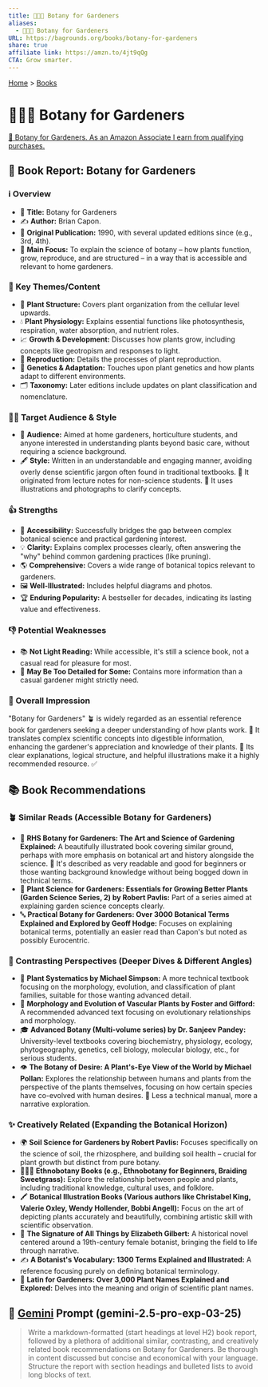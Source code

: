 ```yaml
---
title: 🌿🧑‍🌾 Botany for Gardeners
aliases:
  - 🌿🧑‍🌾 Botany for Gardeners
URL: https://bagrounds.org/books/botany-for-gardeners
share: true
affiliate link: https://amzn.to/4jt9qQg
CTA: Grow smarter.
---
```

[Home](../index.md) > [Books](./index.md)  
# 🌿🧑‍🌾 Botany for Gardeners  
[🛒 Botany for Gardeners. As an Amazon Associate I earn from qualifying purchases.](https://amzn.to/4jt9qQg)  
  
## 📖 Book Report: Botany for Gardeners  
  
### ℹ️ Overview  
  
* 🌿 **Title:** Botany for Gardeners  
* ✍️ **Author:** Brian Capon.  
* 📅 **Original Publication:** 1990, with several updated editions since (e.g., 3rd, 4th).  
* 🎯 **Main Focus:** To explain the science of botany – how plants function, grow, reproduce, and are structured – in a way that is accessible and relevant to home gardeners.  
  
### 🔑 Key Themes/Content  
  
* 🌱 **Plant Structure:** Covers plant organization from the cellular level upwards.  
* 💧 **Plant Physiology:** Explains essential functions like photosynthesis, respiration, water absorption, and nutrient roles.  
* 📈 **Growth & Development:** Discusses how plants grow, including concepts like geotropism and responses to light.  
* 🌸 **Reproduction:** Details the processes of plant reproduction.  
* 🧬 **Genetics & Adaptation:** Touches upon plant genetics and how plants adapt to different environments.  
* 🗂️ **Taxonomy:** Later editions include updates on plant classification and nomenclature.  
  
### 🧑‍🌾 Target Audience & Style  
  
* 👥 **Audience:** Aimed at home gardeners, horticulture students, and anyone interested in understanding plants beyond basic care, without requiring a science background.  
* 🖋️ **Style:** Written in an understandable and engaging manner, avoiding overly dense scientific jargon often found in traditional textbooks. 📝 It originated from lecture notes for non-science students. 📸 It uses illustrations and photographs to clarify concepts.  
  
### 👍 Strengths  
  
* 🤝 **Accessibility:** Successfully bridges the gap between complex botanical science and practical gardening interest.  
* 💡 **Clarity:** Explains complex processes clearly, often answering the "why" behind common gardening practices (like pruning).  
* 🌎 **Comprehensive:** Covers a wide range of botanical topics relevant to gardeners.  
* 🖼️ **Well-Illustrated:** Includes helpful diagrams and photos.  
* 🏆 **Enduring Popularity:** A bestseller for decades, indicating its lasting value and effectiveness.  
  
### 👎 Potential Weaknesses  
  
* 📚 **Not Light Reading:** While accessible, it's still a science book, not a casual read for pleasure for most.  
* 🤯 **May Be Too Detailed for Some:** Contains more information than a casual gardener might strictly need.  
  
### 💭 Overall Impression  
  
"Botany for Gardeners" 🪴 is widely regarded as an essential reference book for gardeners seeking a deeper understanding of how plants work. 🔬 It translates complex scientific concepts into digestible information, enhancing the gardener's appreciation and knowledge of their plants. 📖 Its clear explanations, logical structure, and helpful illustrations make it a highly recommended resource. ✅  
  
## 📚 Book Recommendations  
  
### 🪴 Similar Reads (Accessible Botany for Gardeners)  
  
* 🎨 **RHS Botany for Gardeners: The Art and Science of Gardening Explained:** A beautifully illustrated book covering similar ground, perhaps with more emphasis on botanical art and history alongside the science. 📖 It's described as very readable and good for beginners or those wanting background knowledge without being bogged down in technical terms.  
* 🧪 **Plant Science for Gardeners: Essentials for Growing Better Plants (Garden Science Series, 2) by Robert Pavlis:** Part of a series aimed at explaining garden science concepts clearly.  
* 🔤 **Practical Botany for Gardeners: Over 3000 Botanical Terms Explained and Explored by Geoff Hodge:** Focuses on explaining botanical terms, potentially an easier read than Capon's but noted as possibly Eurocentric.  
  
### 🧐 Contrasting Perspectives (Deeper Dives & Different Angles)  
  
* 🌿 **Plant Systematics by Michael Simpson:** A more technical textbook focusing on the morphology, evolution, and classification of plant families, suitable for those wanting advanced detail.  
* 🌳 **Morphology and Evolution of Vascular Plants by Foster and Gifford:** A recommended advanced text focusing on evolutionary relationships and morphology.  
* 🎓 **Advanced Botany (Multi-volume series) by Dr. Sanjeev Pandey:** University-level textbooks covering biochemistry, physiology, ecology, phytogeography, genetics, cell biology, molecular biology, etc., for serious students.  
* 👁️ **The Botany of Desire: A Plant's-Eye View of the World by Michael Pollan:** Explores the relationship between humans and plants from the perspective of the plants themselves, focusing on how certain species have co-evolved with human desires. 📖 Less a technical manual, more a narrative exploration.  
  
### ✨ Creatively Related (Expanding the Botanical Horizon)  
  
* 🌍 **Soil Science for Gardeners by Robert Pavlis:** Focuses specifically on the science of soil, the rhizosphere, and building soil health – crucial for plant growth but distinct from pure botany.  
* 🧑‍🤝‍🧑 **Ethnobotany Books (e.g., Ethnobotany for Beginners, Braiding Sweetgrass):** Explore the relationship between people and plants, including traditional knowledge, cultural uses, and folklore.  
* 🖍️ **Botanical Illustration Books (Various authors like Christabel King, Valerie Oxley, Wendy Hollender, Bobbi Angell):** Focus on the art of depicting plants accurately and beautifully, combining artistic skill with scientific observation.  
* 📜 **The Signature of All Things by Elizabeth Gilbert:** A historical novel centered around a 19th-century female botanist, bringing the field to life through narrative.  
* ✍️ **A Botanist's Vocabulary: 1300 Terms Explained and Illustrated:** A reference focusing purely on defining botanical terminology.  
* 📜 **Latin for Gardeners: Over 3,000 Plant Names Explained and Explored:** Delves into the meaning and origin of scientific plant names.  
  
## 💬 [Gemini](../software/gemini.md) Prompt (gemini-2.5-pro-exp-03-25)  
> Write a markdown-formatted (start headings at level H2) book report, followed by a plethora of additional similar, contrasting, and creatively related book recommendations on Botany for Gardeners. Be thorough in content discussed but concise and economical with your language. Structure the report with section headings and bulleted lists to avoid long blocks of text.